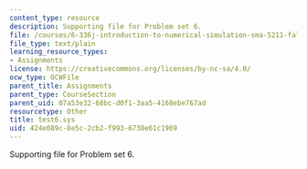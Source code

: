 ```yaml
---
content_type: resource
description: Supporting file for Problem set 6.
file: /courses/6-336j-introduction-to-numerical-simulation-sma-5211-fall-2003/424e089c8e5c2cb2f9936738e61c1969_test6.sys
file_type: text/plain
learning_resource_types:
- Assignments
license: https://creativecommons.org/licenses/by-nc-sa/4.0/
ocw_type: OCWFile
parent_title: Assignments
parent_type: CourseSection
parent_uid: 07a53e32-68bc-d0f1-3aa5-4168ebe767ad
resourcetype: Other
title: test6.sys
uid: 424e089c-8e5c-2cb2-f993-6738e61c1969
---
```

Supporting file for Problem set 6.